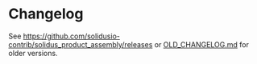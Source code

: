# Changelog

See https://github.com/solidusio-contrib/solidus_product_assembly/releases or [OLD_CHANGELOG.md](OLD_CHANGELOG.md) for older versions.
